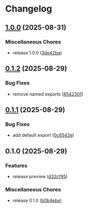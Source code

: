 # Changelog

## [1.0.0](https://github.com/fathulfahmy/kintool/compare/v0.1.2...v1.0.0) (2025-08-31)


### Miscellaneous Chores

* release 1.0.0 ([3de42ba](https://github.com/fathulfahmy/kintool/commit/3de42babd6460118f8c7586681a4d89cf0961d2f))

## [0.1.2](https://github.com/fathulfahmy/kintool/compare/v0.1.1...v0.1.2) (2025-08-29)


### Bug Fixes

* remove named exports ([8542301](https://github.com/fathulfahmy/kintool/commit/8542301677c65e1045a75520840306a1d031d068))

## [0.1.1](https://github.com/fathulfahmy/kintool/compare/v0.1.0...v0.1.1) (2025-08-29)


### Bug Fixes

* add default export ([0c6542e](https://github.com/fathulfahmy/kintool/commit/0c6542ecac96994095ef1395c6547500f16ae2aa))

## 0.1.0 (2025-08-29)


### Features

* release preview ([d32cf95](https://github.com/fathulfahmy/kintool/commit/d32cf95b65b3027fd35b9401a4b2a9216dc22d31))


### Miscellaneous Chores

* release 0.1.0 ([b0b4ebe](https://github.com/fathulfahmy/kintool/commit/b0b4ebe5602e548b13a86b6fc43da04974649b77))
